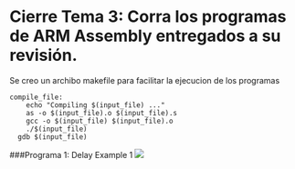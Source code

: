 # Cierre Tema 3: Corra los programas de ARM Assembly entregados a su revisión.

Se creo un archibo makefile para facilitar la ejecucion de los programas

```make
compile_file:
	echo "Compiling $(input_file) ..."
	as -o $(input_file).o $(input_file).s
	gcc -o $(input_file) $(input_file).o
	./$(input_file)
  gdb $(input_file)
```

###Programa 1: Delay Example 1
![](![delayExample](https://user-images.githubusercontent.com/95378364/169946855-e73c343e-225d-4357-b3ba-42c65e32e08a.png)
)
